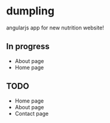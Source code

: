 dumpling
========

angularjs app for new nutrition website!

## In progress
- About page 
- Home page

## TODO
- Home page
- About page
- Contact page
